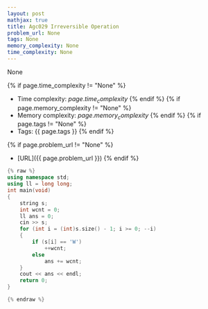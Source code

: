 ```yaml
---
layout: post
mathjax: true
title: Agc029 Irreversible Operation
problem_url: None
tags: None
memory_complexity: None
time_complexity: None
---
```


None


{% if page.time_complexity != "None" %}
- Time complexity: ${{ page.time_complexity }}$
{% endif %}
{% if page.memory_complexity != "None" %}
- Memory complexity: ${{ page.memory_complexity }}$
{% endif %}
{% if page.tags != "None" %}
- Tags: {{ page.tags }}
{% endif %}

{% if page.problem_url != "None" %}
- [URL]({{ page.problem_url }})
{% endif %}

```cpp
{% raw %}
using namespace std;
using ll = long long;
int main(void)
{
    string s;
    int wcnt = 0;
    ll ans = 0;
    cin >> s;
    for (int i = (int)s.size() - 1; i >= 0; --i)
    {
        if (s[i] == 'W')
            ++wcnt;
        else
            ans += wcnt;
    }
    cout << ans << endl;
    return 0;
}

{% endraw %}
```